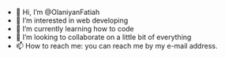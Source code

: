 - 👋 Hi, I’m @OlaniyanFatiah
- 👀 I’m interested in web developing 
- 🌱 I’m currently learning how to code 
- 💞️ I’m looking to collaborate on a little bit of everything 
- 📫 How to reach me: you can reach me by my e-mail address.

<!---
OlaniyanFatiah/OlaniyanFatiah is a ✨ special ✨ repository because its `README.md` (this file) appears on your GitHub profile.
You can click the Preview link to take a look at your changes.
--->
